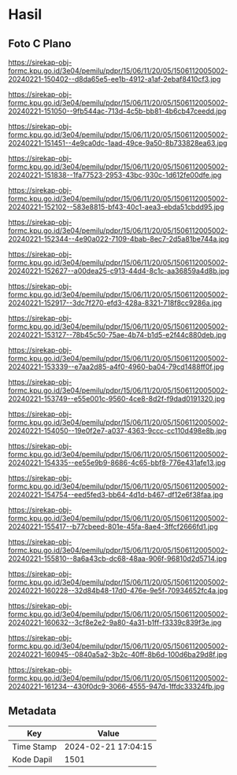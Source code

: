 # Hasil

## Foto C Plano

https://sirekap-obj-formc.kpu.go.id/3e04/pemilu/pdpr/15/06/11/20/05/1506112005002-20240221-150402--d8da65e5-ee1b-4912-a1af-2ebaf8410cf3.jpg

https://sirekap-obj-formc.kpu.go.id/3e04/pemilu/pdpr/15/06/11/20/05/1506112005002-20240221-151050--9fb544ac-713d-4c5b-bb81-4b6cb47ceedd.jpg

https://sirekap-obj-formc.kpu.go.id/3e04/pemilu/pdpr/15/06/11/20/05/1506112005002-20240221-151451--4e9ca0dc-1aad-49ce-9a50-8b733828ea63.jpg

https://sirekap-obj-formc.kpu.go.id/3e04/pemilu/pdpr/15/06/11/20/05/1506112005002-20240221-151838--1fa77523-2953-43bc-930c-1d612fe00dfe.jpg

https://sirekap-obj-formc.kpu.go.id/3e04/pemilu/pdpr/15/06/11/20/05/1506112005002-20240221-152102--583e8815-bf43-40c1-aea3-ebda51cbdd95.jpg

https://sirekap-obj-formc.kpu.go.id/3e04/pemilu/pdpr/15/06/11/20/05/1506112005002-20240221-152344--4e90a022-7109-4bab-8ec7-2d5a81be744a.jpg

https://sirekap-obj-formc.kpu.go.id/3e04/pemilu/pdpr/15/06/11/20/05/1506112005002-20240221-152627--a00dea25-c913-44d4-8c1c-aa36859a4d8b.jpg

https://sirekap-obj-formc.kpu.go.id/3e04/pemilu/pdpr/15/06/11/20/05/1506112005002-20240221-152917--3dc7f270-efd3-428a-8321-718f8cc9286a.jpg

https://sirekap-obj-formc.kpu.go.id/3e04/pemilu/pdpr/15/06/11/20/05/1506112005002-20240221-153127--78b45c50-75ae-4b74-b1d5-e2f44c880deb.jpg

https://sirekap-obj-formc.kpu.go.id/3e04/pemilu/pdpr/15/06/11/20/05/1506112005002-20240221-153339--e7aa2d85-a4f0-4960-ba04-79cd1488ff0f.jpg

https://sirekap-obj-formc.kpu.go.id/3e04/pemilu/pdpr/15/06/11/20/05/1506112005002-20240221-153749--e55e001c-9560-4ce8-8d2f-f9dad0191320.jpg

https://sirekap-obj-formc.kpu.go.id/3e04/pemilu/pdpr/15/06/11/20/05/1506112005002-20240221-154050--19e0f2e7-a037-4363-9ccc-cc110d498e8b.jpg

https://sirekap-obj-formc.kpu.go.id/3e04/pemilu/pdpr/15/06/11/20/05/1506112005002-20240221-154335--ee55e9b9-8686-4c65-bbf8-776e431afe13.jpg

https://sirekap-obj-formc.kpu.go.id/3e04/pemilu/pdpr/15/06/11/20/05/1506112005002-20240221-154754--eed5fed3-bb64-4d1d-b467-df12e6f38faa.jpg

https://sirekap-obj-formc.kpu.go.id/3e04/pemilu/pdpr/15/06/11/20/05/1506112005002-20240221-155417--b77cbeed-801e-45fa-8ae4-3ffcf2666fd1.jpg

https://sirekap-obj-formc.kpu.go.id/3e04/pemilu/pdpr/15/06/11/20/05/1506112005002-20240221-155810--8a6a43cb-dc68-48aa-906f-96810d2d5714.jpg

https://sirekap-obj-formc.kpu.go.id/3e04/pemilu/pdpr/15/06/11/20/05/1506112005002-20240221-160228--32d84b48-17d0-476e-9e5f-70934652fc4a.jpg

https://sirekap-obj-formc.kpu.go.id/3e04/pemilu/pdpr/15/06/11/20/05/1506112005002-20240221-160632--3cf8e2e2-9a80-4a31-b1ff-f3339c839f3e.jpg

https://sirekap-obj-formc.kpu.go.id/3e04/pemilu/pdpr/15/06/11/20/05/1506112005002-20240221-160945--0840a5a2-3b2c-40ff-8b6d-100d6ba29d8f.jpg

https://sirekap-obj-formc.kpu.go.id/3e04/pemilu/pdpr/15/06/11/20/05/1506112005002-20240221-161234--430f0dc9-3066-4555-947d-1ffdc33324fb.jpg


## Metadata

| Key        | Value               |
| ---------- | ------------------- |
| Time Stamp | 2024-02-21 17:04:15 |
| Kode Dapil | 1501                |



